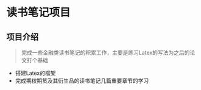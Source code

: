 # 读书笔记项目 #

## 项目介绍
> 完成一些金融类读书笔记的积累工作，主要是练习Latex的写法为之后的论文打个基础

* 搭建Latex的框架
* 完成期权期货及其衍生品的读书笔记几篇重要章节的学习


